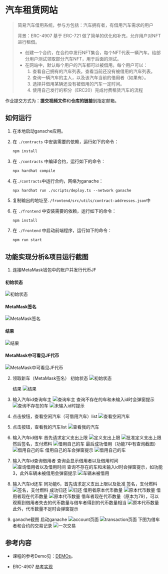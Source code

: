 # 汽车租赁网站

> 简易汽车借用系统，参与方包括：汽车拥有者，有借用汽车需求的用户
>
> 背景：ERC-4907 基于 ERC-721 做了简单的优化和补充，允许用户对NFT进行租借。
> - 创建一个合约，在合约中发行NFT集合，每个NFT代表一辆汽车。给部分用户测试领取部分汽车NFT，用于后面的测试。
> - 在网站中，默认每个用户的汽车都可以被借用。每个用户可以： 
>    1. 查看自己拥有的汽车列表。查看当前还没有被借用的汽车列表。
>    2. 查询一辆汽车的主人，以及该汽车当前的借用者（如果有）。
>    3. 选择并借用某辆还没有被借用的汽车一定时间。
>    4. 使用自己发行的积分（ERC20）完成付费租赁汽车的流程


作业提交方式为：**提交视频文件**和**仓库的链接**到指定邮箱。

## 如何运行


1. 在本地启动ganache应用。

2. 在 `./contracts` 中安装需要的依赖，运行如下的命令：
    ```bash
    npm install
    ```
3. 在 `./contracts` 中编译合约，运行如下的命令：
    ```bash
    npx hardhat compile
    ```
4. 在`./contracts`中运行合约，网络为ganache：

    ````
    npx hardhat run ./scripts/deploy.ts --network ganache
    ````
5. 复制输出的地址至`./frontend/src/utils/contract-addresses.json`中
6. 在 `./frontend` 中安装需要的依赖，运行如下的命令：
    ```bash
    npm install
    ```
7. 在 `./frontend` 中启动前端程序，运行如下的命令：
    ```bash
    npm run start
    ```

## 功能实现分析&项目运行截图


1. 连接MetaMask钱包中的账户并发行代币JF
    
#### 初始状态

![初始状态](picture/功能1.1.jpg)

#### MetaMask签名

![MetaMask签名](picture/功能1.2.jpg)

#### 结果

![结果](picture/功能1.3.jpg)

#### MetaMask中可看见JF代币

![MetaMask中可看见JF代币](picture/功能1.4.jpg)


2. 领取新车（MetaMask签名）
    初始状态
![初始状态](picture/功能2.1.jpg)

    结果
![结果](picture/功能2.2.jpg)


3. 输入汽车id查询车主
![查询车主](picture/功能3.1.jpg)
    查询不存在的车和未输入id时会弹窗提示
![查询不存在的车](picture/功能3.2.jpg)
![未输入id时提示](picture/功能3.2.jpg)

4. 点击按钮，查看空闲汽车（可借用汽车）list
![查看空闲汽车](picture/功能4.1.jpg)

5. 点击按钮，查看我的汽车list
![查看我的汽车](picture/功能5.1.jpg)

6. 输入汽车id借车
    首先请求定义支出上限
![定义支出上限](picture/功能6.2.jpg)
![批准定义支出上限](picture/功能6.3.jpg)
    然后签名，支付燃料
![借用自己的车](picture/功能6.4.jpg)
    最后成功借用（功能7中有查询截图）
![借用自己的车](picture/功能6.5.jpg)
    借用自己的车会弹窗提示
![借用自己的车](picture/功能6.1.jpg)


7. 输入汽车id查询借用者
    查询会显示借用者以及借用时间
![查询借用者以及借用时间](picture/功能7.1.jpg)
    查询不存在的车和未输入id时会弹窗提示，如功能3，此外车辆未被借用会弹窗提示
![车辆未被借用](picture/功能7.2.jpg)

8. 输入汽车id还车
    同功能6，首先请求定义支出上限以及批准
    签名，支付燃料
![签名，支付燃料](picture/功能8.1.jpg)
    成功归还
![归还](picture/功能8.2.jpg)
    借用者原本代币数量
![原本代币数量](picture/功能8.3.jpg)
    借用者现在代币数量
![原本代币数量](picture/功能8.4.jpg)
    借车者现在代币数量（原本为79），可以观察到借用者失去的代币数量与借车者得到的代币数量相当
![原本代币数量](picture/功能8.5.jpg)
    此外，代币数量不足时会弹窗提示

9. ganache截图
启动ganache
![account页面](picture/功能9.1.jpg)
![transaction页面](picture/功能9.2.jpg)
    下图为借车者和合约的交易记录
![一次交易](picture/功能8.3.jpg)

## 参考内容

- 课程的参考Demo见：[DEMOs](https://github.com/LBruyne/blockchain-course-demos)。

- ERC-4907 [参考实现](https://eips.ethereum.org/EIPS/eip-4907)


